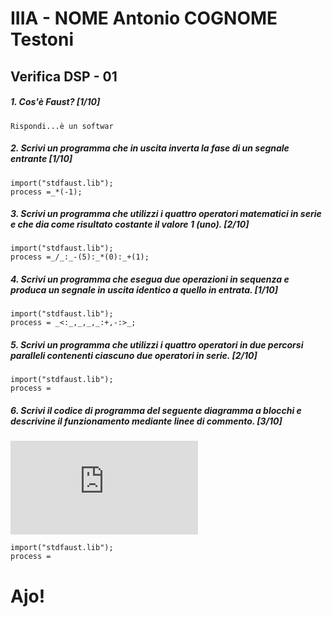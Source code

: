 # IIIA - NOME Antonio COGNOME Testoni

## Verifica DSP - 01

##### 1. Cos'è Faust? [1/10]

```
Rispondi...è un softwar 
```

##### 2. Scrivi un programma che in uscita inverta la fase di un segnale entrante [1/10]

```
import("stdfaust.lib");
process =_*(-1);
```

##### 3. Scrivi un programma che utilizzi i quattro operatori matematici in serie e che dia come risultato costante il valore 1 (_uno_). [2/10]

```
import("stdfaust.lib");
process =_/_:_-(5):_*(0):_+(1);
```

##### 4. Scrivi un programma che esegua due operazioni in sequenza e produca un segnale in uscita identico a quello in entrata. [1/10]

```
import("stdfaust.lib");
process = _<:_,_,_,_:+,-:>_;
```

##### 5. Scrivi un programma che utilizzi i quattro operatori in due percorsi paralleli contenenti ciascuno due operatori in serie. [2/10]

```
import("stdfaust.lib");
process =
```

##### 6. Scrivi il codice di programma del seguente diagramma a blocchi e descrivine il funzionamento mediante linee di commento. [3/10]

![quattro somme parallele](https://github.com/LSSN/2019-11-21-2A-DSP/blob/master/process.pdf)

```
import("stdfaust.lib");
process =
```


# Ajo!
